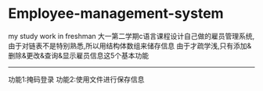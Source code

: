 # Employee-management-system
my study work in freshman
大一第二学期c语言课程设计自己做的雇员管理系统,由于对链表不是特别熟悉,所以用结构体数组来储存信息
由于才疏学浅,只有添加&删除&更改&查询&显示雇员信息这5个基本功能
*******
功能1:掩码登录
功能2:使用文件进行保存信息
